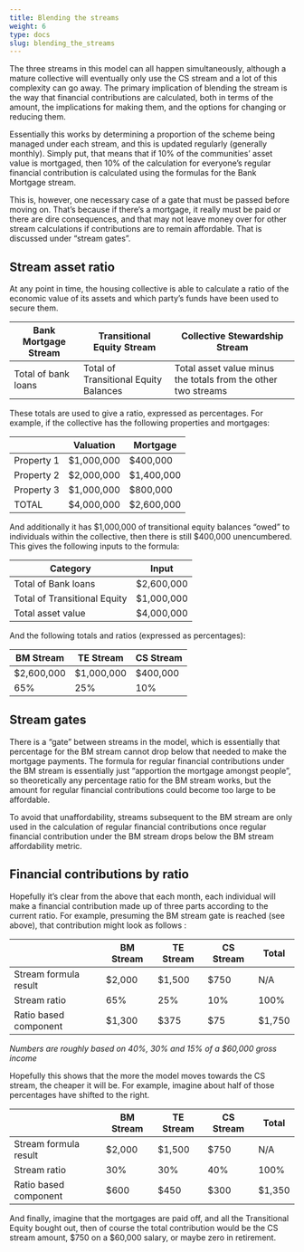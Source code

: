 ```yaml
---
title: Blending the streams
weight: 6
type: docs
slug: blending_the_streams
---
```


The three streams in this model can all happen simultaneously, although a mature collective will eventually only use the CS stream and a lot of this complexity can go away. The primary implication of blending the stream is the way that financial contributions are calculated, both in terms of the amount, the implications for making them, and the options for changing or reducing them.

Essentially this works by determining a proportion of the scheme being managed under each stream, and this is updated regularly (generally monthly). Simply put, that means that if 10% of the communities’ asset value is mortgaged, then 10% of the calculation for everyone’s regular financial contribution is calculated using the formulas for the Bank Mortgage stream.

This is, however, one necessary case of a gate that must be passed before moving on. That’s because if there’s a mortgage, it really must be paid or there are dire consequences, and that may not leave money over for other stream calculations if contributions are to remain affordable. That is discussed under “stream gates”.

## Stream asset ratio

At any point in time, the housing collective is able to calculate a ratio of the economic value of its assets and which party’s funds have been used to secure them.


|Bank Mortgage Stream|Transitional Equity Stream|Collective Stewardship Stream|
|--------------------|--------------------------|----------------------------|
|Total of bank loans|Total of Transitional Equity Balances|Total asset value minus the totals from the other two streams|


These totals are used to give a ratio, expressed as percentages. For example, if the collective has the following properties and mortgages:

| |Valuation|Mortgage|
|--|--------|--------|
|Property 1|$1,000,000|$400,000|
|Property 2|$2,000,000|$1,400,000|
|Property 3|$1,000,000|$800,000|
|TOTAL|$4,000,000|$2,600,000|

And additionally it has $1,000,000 of transitional equity balances “owed” to individuals within the collective, then there is still $400,000 unencumbered. This gives the following inputs to the formula:

|Category|Input|
|------|----------|
|Total of Bank loans|$2,600,000|
|Total of Transitional Equity|$1,000,000|
|Total asset value|$4,000,000|

And the following totals and ratios (expressed as percentages):

|BM Stream|TE Stream|CS Stream|
|---------|---------|---------|
|$2,600,000|$1,000,000|$400,000|
|65%|25%|10%|

## Stream gates
There is a “gate” between streams in the model, which is essentially that percentage for the BM stream cannot drop below that needed to make the mortgage payments. The formula for regular financial contributions under the BM stream is essentially just “apportion the mortgage amongst people”, so theoretically any percentage ratio for the BM stream works, but the amount for regular financial contributions could become too large to be affordable.

To avoid that unaffordability, streams subsequent to the BM stream are only used in the calculation of regular financial contributions once regular financial contribution under the BM stream drops below the BM stream affordability metric.

## Financial contributions by ratio
Hopefully it’s clear from the above that each month, each individual will make a financial contribution made up of three parts according to the current ratio. For example, presuming the BM stream gate is reached (see above), that contribution might look as follows :

||BM Stream|TE Stream|CS Stream|Total|
|--|-------|---------|---------|-----|
|Stream formula result|$2,000|$1,500|$750|N/A|
|Stream ratio|65%|25%|10%|100%|
|Ratio based component|$1,300|$375|$75|$1,750|

*Numbers are roughly based on 40%, 30% and 15% of a $60,000 gross income*

Hopefully this shows that the more the model moves towards the CS stream, the cheaper it will be. For example, imagine about half of those percentages have shifted to the right.

||BM Stream|TE Stream|CS Stream|Total|
|--|-------|---------|---------|-----|
|Stream formula result|$2,000|$1,500|$750|N/A|
|Stream ratio|30%|30%|40%|100%|
|Ratio based component|$600|$450|$300|$1,350|

And finally, imagine that the mortgages are paid off, and all the Transitional Equity bought out, then of course the total contribution would be the CS stream amount, $750 on a $60,000 salary, or maybe zero in retirement. 


